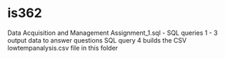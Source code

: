 # is362
Data Acquisition and Management
Assignment_1.sql - SQL queries 1 - 3 output data to answer questions
SQL query 4 builds the CSV lowtempanalysis.csv file in this folder